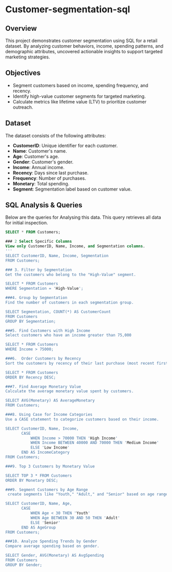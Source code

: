 # Customer-segmentation-sql
## Overview
This project demonstrates customer segmentation using SQL for a retail dataset. By analyzing customer behaviors, income, spending patterns, and demographic attributes, uncovered actionable insights to support targeted marketing strategies.

## Objectives
- Segment customers based on income, spending frequency, and recency.
- Identify high-value customer segments for targeted marketing.
- Calculate metrics like lifetime value (LTV) to prioritize customer outreach.

## Dataset
The dataset consists of the following attributes:
- **CustomerID**: Unique identifier for each customer.
- **Name**: Customer's name.
- **Age**: Customer's age.
- **Gender**: Customer's gender.
- **Income**: Annual income.
- **Recency**: Days since last purchase.
- **Frequency**: Number of purchases.
- **Monetary**: Total spending.
- **Segment**: Segmentation label based on customer value.

## SQL Analysis & Queries
Below are the queries for Analysing this data.
This query retrieves all data for initial inspection.

```sql
SELECT * FROM Customers;

### 2 Select Specific Columns
View only CustomerID, Name, Income, and Segmentation columns.
'''
SELECT CustomerID, Name, Income, Segmentation
FROM Customers;

### 3. Filter by Segmentation
Get the customers who belong to the "High-Value" segment.

SELECT * FROM Customers
WHERE Segmentation = 'High-Value';

###4. Group by Segmentation
Find the number of customers in each segmentation group.

SELECT Segmentation, COUNT(*) AS CustomerCount
FROM Customers
GROUP BY Segmentation;

###5. Find Customers with High Income
Select customers who have an income greater than 75,000

SELECT * FROM Customers
WHERE Income > 75000;

###6.  Order Customers by Recency
Sort the customers by recency of their last purchase (most recent first).

SELECT * FROM Customers
ORDER BY Recency DESC;

###7. Find Average Monetary Value
Calculate the average monetary value spent by customers.

SELECT AVG(Monetary) AS AverageMonetary
FROM Customers;

###8. Using Case for Income Categories
Use a CASE statement to categorize customers based on their income.

SELECT CustomerID, Name, Income,
       CASE
           WHEN Income > 70000 THEN 'High Income'
           WHEN Income BETWEEN 40000 AND 70000 THEN 'Medium Income'
           ELSE 'Low Income'
       END AS IncomeCategory
FROM Customers;

###9. Top 3 Customers by Monetary Value

SELECT TOP 3 * FROM Customers
ORDER BY Monetary DESC;

###9. Segment Customers by Age Range
 create segments like "Youth," "Adult," and "Senior" based on age ranges.

SELECT CustomerID, Name, Age,
       CASE
           WHEN Age < 30 THEN 'Youth'
           WHEN Age BETWEEN 30 AND 50 THEN 'Adult'
           ELSE 'Senior'
       END AS AgeGroup
FROM Customers;

###10. Analyze Spending Trends by Gender
Compare average spending based on gender.

SELECT Gender, AVG(Monetary) AS AvgSpending
FROM Customers
GROUP BY Gender;
